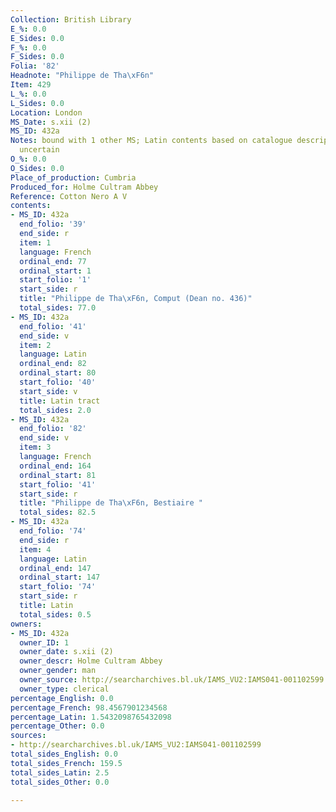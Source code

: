 ```yaml
---
Collection: British Library
E_%: 0.0
E_Sides: 0.0
F_%: 0.0
F_Sides: 0.0
Folia: '82'
Headnote: "Philippe de Tha\xF6n"
Item: 429
L_%: 0.0
L_Sides: 0.0
Location: London
MS_Date: s.xii (2)
MS_ID: 432a
Notes: bound with 1 other MS; Latin contents based on catalogue description and so
  uncertain
O_%: 0.0
O_Sides: 0.0
Place_of_production: Cumbria
Produced_for: Holme Cultram Abbey
Reference: Cotton Nero A V
contents:
- MS_ID: 432a
  end_folio: '39'
  end_side: r
  item: 1
  language: French
  ordinal_end: 77
  ordinal_start: 1
  start_folio: '1'
  start_side: r
  title: "Philippe de Tha\xF6n, Comput (Dean no. 436)"
  total_sides: 77.0
- MS_ID: 432a
  end_folio: '41'
  end_side: v
  item: 2
  language: Latin
  ordinal_end: 82
  ordinal_start: 80
  start_folio: '40'
  start_side: v
  title: Latin tract
  total_sides: 2.0
- MS_ID: 432a
  end_folio: '82'
  end_side: v
  item: 3
  language: French
  ordinal_end: 164
  ordinal_start: 81
  start_folio: '41'
  start_side: r
  title: "Philippe de Tha\xF6n, Bestiaire "
  total_sides: 82.5
- MS_ID: 432a
  end_folio: '74'
  end_side: r
  item: 4
  language: Latin
  ordinal_end: 147
  ordinal_start: 147
  start_folio: '74'
  start_side: r
  title: Latin
  total_sides: 0.5
owners:
- MS_ID: 432a
  owner_ID: 1
  owner_date: s.xii (2)
  owner_descr: Holme Cultram Abbey
  owner_gender: man
  owner_source: http://searcharchives.bl.uk/IAMS_VU2:IAMS041-001102599
  owner_type: clerical
percentage_English: 0.0
percentage_French: 98.4567901234568
percentage_Latin: 1.5432098765432098
percentage_Other: 0.0
sources:
- http://searcharchives.bl.uk/IAMS_VU2:IAMS041-001102599
total_sides_English: 0.0
total_sides_French: 159.5
total_sides_Latin: 2.5
total_sides_Other: 0.0

---
```

